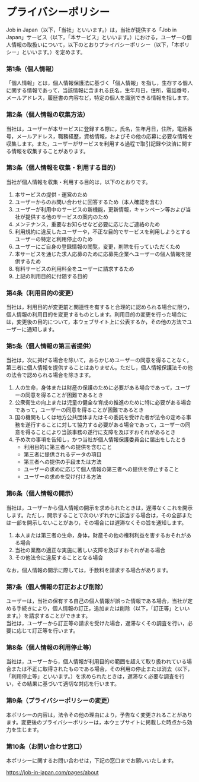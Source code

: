 # プライバシーポリシー

Job in Japan（以下，「当社」といいます。）は，当社が提供する「Job in Japan」サービス（以下，「本サービス」といいます。）における，ユーザーの個人情報の取扱いについて，以下のとおりプライバシーポリシー（以下，「本ポリシー」といいます。）を定めます。

### 第1条（個人情報）
「個人情報」とは，個人情報保護法に基づく「個人情報」を指し，生存する個人に関する情報であって，当該情報に含まれる氏名，生年月日，住所，電話番号，メールアドレス，履歴書の内容など，特定の個人を識別できる情報を指します。

### 第2条（個人情報の収集方法）
当社は，ユーザーが本サービスに登録する際に，氏名，生年月日，住所，電話番号，メールアドレス，職務経歴，資格情報，およびその他の応募に必要な情報を収集します。また，ユーザーがサービスを利用する過程で取引記録や決済に関する情報を収集することがあります。

### 第3条（個人情報を収集・利用する目的）
当社が個人情報を収集・利用する目的は，以下のとおりです。

1. 本サービスの提供・運営のため
2. ユーザーからのお問い合わせに回答するため（本人確認を含む）
3. ユーザーが利用中のサービスの新機能，更新情報，キャンペーン等および当社が提供する他のサービスの案内のため
4. メンテナンス，重要なお知らせなど必要に応じたご連絡のため
5. 利用規約に違反したユーザーや，不正な目的でサービスを利用しようとするユーザーの特定と利用停止のため
6. ユーザーにご自身の登録情報の閲覧，変更，削除を行っていただくため
7. 本サービスを通じた求人応募のために応募先企業へユーザーの個人情報を提供するため
8. 有料サービスの利用料金をユーザーに請求するため
9. 上記の利用目的に付随する目的

### 第4条（利用目的の変更）
当社は，利用目的が変更前と関連性を有すると合理的に認められる場合に限り，個人情報の利用目的を変更するものとします。利用目的の変更を行った場合には，変更後の目的について，本ウェブサイト上に公表するか，その他の方法でユーザーに通知します。

### 第5条（個人情報の第三者提供）
当社は，次に掲げる場合を除いて，あらかじめユーザーの同意を得ることなく，第三者に個人情報を提供することはありません。ただし，個人情報保護法その他の法令で認められる場合を除きます。

1. 人の生命，身体または財産の保護のために必要がある場合であって，ユーザーの同意を得ることが困難であるとき
2. 公衆衛生の向上または児童の健全な育成の推進のために特に必要がある場合であって，ユーザーの同意を得ることが困難であるとき
3. 国の機関もしくは地方公共団体またはその委託を受けた者が法令の定める事務を遂行することに対して協力する必要がある場合であって，ユーザーの同意を得ることにより当該事務の遂行に支障を及ぼすおそれがあるとき
4. 予め次の事項を告知し，かつ当社が個人情報保護委員会に届出をしたとき
    - 利用目的に第三者への提供を含むこと
    - 第三者に提供されるデータの項目
    - 第三者への提供の手段または方法
    - ユーザーの求めに応じて個人情報の第三者への提供を停止すること
    - ユーザーの求めを受け付ける方法

### 第6条（個人情報の開示）
当社は，ユーザーから個人情報の開示を求められたときは，遅滞なくこれを開示します。ただし，開示することで次のいずれかに該当する場合は，その全部または一部を開示しないことがあり，その場合には遅滞なくその旨を通知します。

1. 本人または第三者の生命，身体，財産その他の権利利益を害するおそれがある場合
2. 当社の業務の適正な実施に著しい支障を及ぼすおそれがある場合
3. その他法令に違反することとなる場合

なお，個人情報の開示に際しては，手数料を請求する場合があります。

### 第7条（個人情報の訂正および削除）
ユーザーは，当社の保有する自己の個人情報が誤った情報である場合，当社が定める手続きにより，個人情報の訂正，追加または削除（以下，「訂正等」といいます。）を請求することができます。  
当社は，ユーザーから訂正等の請求を受けた場合，遅滞なくその調査を行い，必要に応じて訂正等を行います。

### 第8条（個人情報の利用停止等）
当社は，ユーザーから，個人情報が利用目的の範囲を超えて取り扱われている場合または不正に取得されたものである場合，その利用の停止または消去（以下，「利用停止等」といいます。）を求められたときは，遅滞なく必要な調査を行い，その結果に基づいて適切な対応を行います。

### 第9条（プライバシーポリシーの変更）
本ポリシーの内容は，法令その他の理由により，予告なく変更されることがあります。変更後のプライバシーポリシーは，本ウェブサイトに掲載した時点から効力を生じます。

### 第10条（お問い合わせ窓口）
本ポリシーに関するお問い合わせは，下記の窓口までお願いいたします。

https://job-in-japan.com/pages/about
